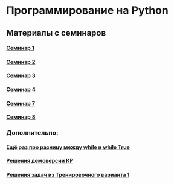 # Программирование на Python

## Материалы с семинаров

#### [Семинар 1](https://github.com/trocean11/python_east/blob/main/sem1.ipynb)

#### [Семинар 2](https://github.com/trocean11/python_east/blob/main/sem2.ipynb)

#### [Семинар 3](https://github.com/trocean11/python_east/blob/main/sem3.ipynb)

#### [Семинар 4](https://github.com/trocean11/python_east/blob/main/sets%26dicts.ipynb)

#### [Семинар 7](https://github.com/trocean11/python_east/blob/main/functions%20(1).ipynb)

#### [Семинар 8](https://github.com/trocean11/python_east/blob/main/files%20(3).ipynb)

### Дополнительно:

#### [Ещё раз про разницу между while и while True](https://github.com/trocean11/python_east/blob/main/tasks/while_%26_while_True.ipynb)

#### [Решения демоверсии КР](https://github.com/trocean11/python_east/blob/main/%D0%94%D0%B5%D0%BC%D0%BE%D0%B2%D0%B5%D1%80%D1%81%D0%B8%D1%8F_%D0%9A%D0%A0_(1).ipynb)

#### [Решения задач из Тренировочного варианта 1](https://github.com/trocean11/python_east/blob/main/%D1%80%D0%B5%D1%88%D0%B5%D0%BD%D0%B8%D1%8F_%D0%BA_%D0%BD%D1%8D.ipynb)

